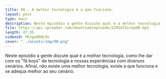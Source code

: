 ```yaml
---
title: 08 - A melhor tecnologia é a que funciona.
layout: post
type: main
description: Neste episódio a gente discute qual é a melhor tecnologia, como lhe dar com os "fã boys" de tecnologia e nossas experiências com diversos cenários. Afinal, não existe uma melhor tecnologia, existe a que funciona e se adequa melhor ao seu cen�rio.
file: https://api.spreaker.com/download/episode/22934741/ep08.mp3
length: 47:35
videoid: PKzguHEWL9s
cover: "../assets/img/08.png"
---
```


Neste episódio a gente discute qual é a melhor tecnologia, como lhe dar com os "fã boys" de tecnologia e nossas experiências com diversos cenários. Afinal, não existe uma melhor tecnologia, existe a que funciona e se adequa melhor ao seu cenário.